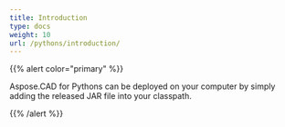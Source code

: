 ```yaml
---
title: Introduction
type: docs
weight: 10
url: /pythons/introduction/
---
```


{{% alert color="primary" %}}

Aspose.CAD for Pythons can be deployed on your computer by simply adding the released JAR file into your classpath.

{{% /alert %}}
